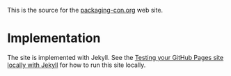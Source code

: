 This is the source for the [packaging-con.org](https://packaging-con.org/) web site.

# Implementation

The site is implemented with Jekyll.  See the [Testing your GitHub Pages site locally with Jekyll](https://docs.github.com/en/pages/setting-up-a-github-pages-site-with-jekyll/testing-your-github-pages-site-locally-with-jekyll) for how to run this site locally.
